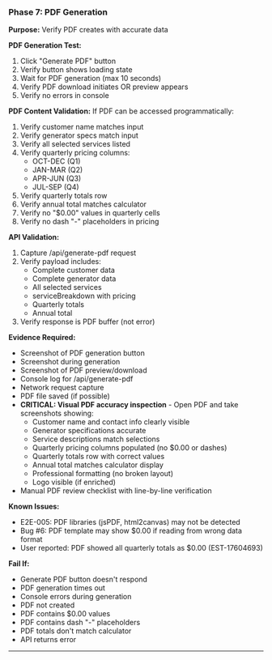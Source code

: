### Phase 7: PDF Generation
**Purpose:** Verify PDF creates with accurate data

**PDF Generation Test:**
1. Click "Generate PDF" button
2. Verify button shows loading state
3. Wait for PDF generation (max 10 seconds)
4. Verify PDF download initiates OR preview appears
5. Verify no errors in console

**PDF Content Validation:**
If PDF can be accessed programmatically:
1. Verify customer name matches input
2. Verify generator specs match input
3. Verify all selected services listed
4. Verify quarterly pricing columns:
   - OCT-DEC (Q1)
   - JAN-MAR (Q2)
   - APR-JUN (Q3)
   - JUL-SEP (Q4)
5. Verify quarterly totals row
6. Verify annual total matches calculator
7. Verify no "$0.00" values in quarterly cells
8. Verify no dash "-" placeholders in pricing

**API Validation:**
1. Capture /api/generate-pdf request
2. Verify payload includes:
   - Complete customer data
   - Complete generator data
   - All selected services
   - serviceBreakdown with pricing
   - Quarterly totals
   - Annual total
3. Verify response is PDF buffer (not error)

**Evidence Required:**
- Screenshot of PDF generation button
- Screenshot during generation
- Screenshot of PDF preview/download
- Console log for /api/generate-pdf
- Network request capture
- PDF file saved (if possible)
- **CRITICAL: Visual PDF accuracy inspection** - Open PDF and take screenshots showing:
  - Customer name and contact info clearly visible
  - Generator specifications accurate
  - Service descriptions match selections
  - Quarterly pricing columns populated (no $0.00 or dashes)
  - Quarterly totals row with correct values
  - Annual total matches calculator display
  - Professional formatting (no broken layout)
  - Logo visible (if enriched)
- Manual PDF review checklist with line-by-line verification

**Known Issues:**
- E2E-005: PDF libraries (jsPDF, html2canvas) may not be detected
- Bug #6: PDF template may show $0.00 if reading from wrong data format
- User reported: PDF showed all quarterly totals as $0.00 (EST-17604693)

**Fail If:**
- Generate PDF button doesn't respond
- PDF generation times out
- Console errors during generation
- PDF not created
- PDF contains $0.00 values
- PDF contains dash "-" placeholders
- PDF totals don't match calculator
- API returns error

---
